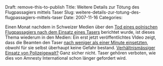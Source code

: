 Draft: remove-this-to-publish
Title: Weitere Details zur Tötung des Flugpassagiers mittels Taser
Slug: weitere-details-zur-totung-des-flugpassagiers-mittels-taser
Date: 2007-11-16
Categories:

Einen Monat nachdem in Schweizer Medien über den [Tod eines polnischen Flugpassagiers nach dem Einsatz eines Tasers](http://spinlock.ch/blog/2007/10/15/aufgebrachter-flugpassagier-mit-taser-getotet/) berichtet wurde, ist dieses Thema wiederum in den Medien: Ein erst jetzt veröffentlichtes VIdeo zeigt, dass die Beamten den Taser [nach weniger als einer Minute einsetzten](http://www.tagesanzeiger.ch/dyn/news/ausland/813798.html), obwohl für sie selbst überhaupt keine Gefahr bestand. [Verhältnismässiger Einsatz von Polizeigewalt?](http://spinlock.ch/blog/2007/10/08/ungefahrliche-taser/) Ganz sicher nicht. Taser gehören verboten, wie dies von Amnesty International schon länger gefordert wird.
